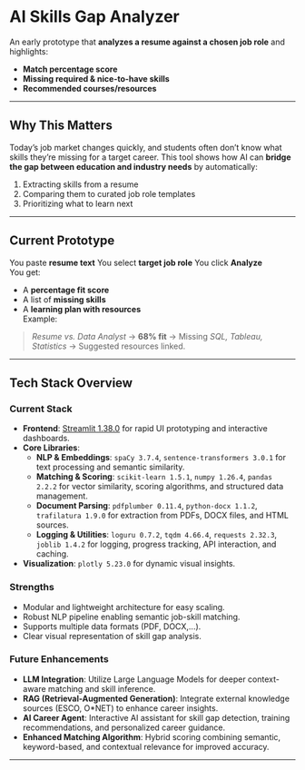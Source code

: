 # AI Skills Gap Analyzer  
An early prototype that **analyzes a resume against a chosen job role** and highlights:  
- **Match percentage score**  
- **Missing required & nice-to-have skills**  
- **Recommended courses/resources**  

---

## Why This Matters  
Today’s job market changes quickly, and students often don’t know what skills they’re missing for a target career. This tool shows how AI can **bridge the gap between education and industry needs** by automatically:  
1. Extracting skills from a resume  
2. Comparing them to curated job role templates  
3. Prioritizing what to learn next  

---

## Current Prototype  
You paste **resume text** 
You select **target job role** 
You click **Analyze**  
You get:  
  - A **percentage fit score**  
  - A list of **missing skills**  
  - A **learning plan with resources**  
Example:  
> *Resume vs. Data Analyst* → **68% fit** → Missing *SQL, Tableau, Statistics* → Suggested resources linked.  

---

## Tech Stack Overview

### Current Stack
- **Frontend**: [Streamlit 1.38.0](https://streamlit.io/) for rapid UI prototyping and interactive dashboards.  
- **Core Libraries**:
  - **NLP & Embeddings**: `spaCy 3.7.4`, `sentence-transformers 3.0.1` for text processing and semantic similarity.
  - **Matching & Scoring**: `scikit-learn 1.5.1`, `numpy 1.26.4`, `pandas 2.2.2` for vector similarity, scoring algorithms, and structured data management.
  - **Document Parsing**: `pdfplumber 0.11.4`, `python-docx 1.1.2`, `trafilatura 1.9.0` for extraction from PDFs, DOCX files, and HTML sources.
  - **Logging & Utilities**: `loguru 0.7.2`, `tqdm 4.66.4`, `requests 2.32.3`, `joblib 1.4.2` for logging, progress tracking, API interaction, and caching.
- **Visualization**: `plotly 5.23.0` for dynamic visual insights.

### Strengths
- Modular and lightweight architecture for easy scaling.
- Robust NLP pipeline enabling semantic job-skill matching.
- Supports multiple data formats (PDF, DOCX,...).
- Clear visual representation of skill gap analysis.

### Future Enhancements
- **LLM Integration**: Utilize Large Language Models for deeper context-aware matching and skill inference.  
- **RAG (Retrieval-Augmented Generation)**: Integrate external knowledge sources (ESCO, O*NET) to enhance career insights.  
- **AI Career Agent**: Interactive AI assistant for skill gap detection, training recommendations, and personalized career guidance.  
- **Enhanced Matching Algorithm**: Hybrid scoring combining semantic, keyword-based, and contextual relevance for improved accuracy.

---



